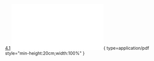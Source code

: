 [4.1](./MA.4.1%20不定积分及其基本计算方法.pdf)
![4.1](./MA.4.1%20不定积分及其基本计算方法.pdf){ type=application/pdf style="min-height:20cm;width:100%" }